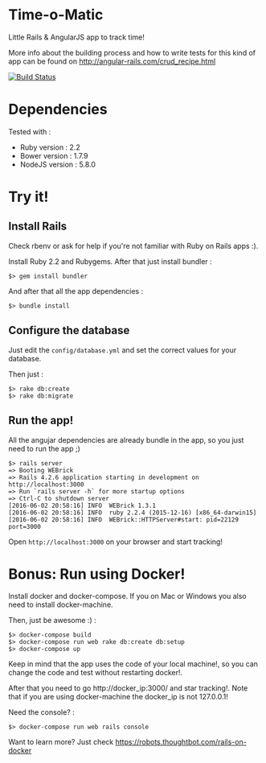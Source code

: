 Time-o-Matic
============

Little Rails & AngularJS app to track time!

More info about the building process and how to write tests for this kind of app can be found on http://angular-rails.com/crud_recipe.html

[![Build Status](https://travis-ci.org/Gazer/time-o-matic.svg?branch=master)](https://travis-ci.org/Gazer/time-o-matic)

Dependencies
============

Tested with :

* Ruby version : 2.2
* Bower version : 1.7.9
* NodeJS version : 5.8.0

Try it!
=======

Install Rails
-------------

Check rbenv or ask for help if you're not familiar with Ruby on Rails apps :).

Install Ruby 2.2 and Rubygems. After that just install bundler :

```
$> gem install bundler
```

And after that all the app dependencies :

```
$> bundle install
```

Configure the database
----------------------

Just edit the `config/database.yml` and set the correct values for your database.

Then just :

```
$> rake db:create
$> rake db:migrate
```

Run the app!
------------

All the angujar dependencies are already bundle in the app, so you just need to run the app ;)

```
$> rails server
=> Booting WEBrick
=> Rails 4.2.6 application starting in development on http://localhost:3000
=> Run `rails server -h` for more startup options
=> Ctrl-C to shutdown server
[2016-06-02 20:58:16] INFO  WEBrick 1.3.1
[2016-06-02 20:58:16] INFO  ruby 2.2.4 (2015-12-16) [x86_64-darwin15]
[2016-06-02 20:58:16] INFO  WEBrick::HTTPServer#start: pid=22129 port=3000
```

Open `http://localhost:3000` on your browser and start tracking!

Bonus: Run using Docker!
========================

Install docker and docker-compose. If you on Mac or Windows you also need to install docker-machine.

Then, just be awesome :) :

```
$> docker-compose build
$> docker-compose run web rake db:create db:setup
$> docker-compose up
```

Keep in mind that the app uses the code of your local machine!, so you can change the code and test without restarting docker!.

After that you need to go http://docker_ip:3000/ and star tracking!. Note that if you are using docker-machine the docker_ip is not 127.0.0.1!

Need the console? :

```
$> docker-compose run web rails console
```

Want to learn more? Just check https://robots.thoughtbot.com/rails-on-docker
